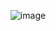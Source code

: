 <div align="center">

![image](https://github.com/dts-it333/Sorting-Algorithm-Report/assets/94793603/e06f00e5-155d-4dbf-9d71-79f2ef94a510)

</div>

